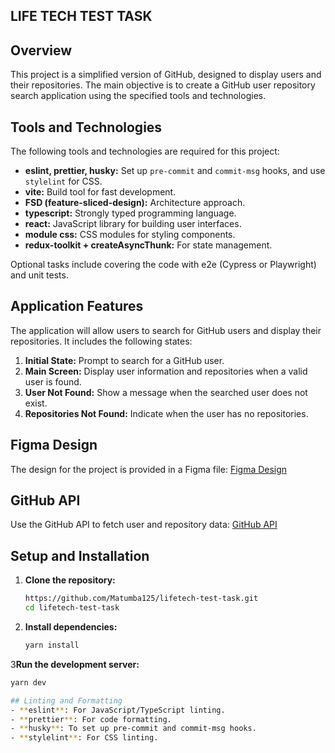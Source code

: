 ## LIFE TECH TEST TASK

## Overview

This project is a simplified version of GitHub, designed to display users and their repositories. The main objective is to create a GitHub user repository search application using the specified tools and technologies.

## Tools and Technologies

The following tools and technologies are required for this project:

- **eslint, prettier, husky:** Set up `pre-commit` and `commit-msg` hooks, and use `stylelint` for CSS.
- **vite:** Build tool for fast development.
- **FSD (feature-sliced-design):** Architecture approach.
- **typescript:** Strongly typed programming language.
- **react:** JavaScript library for building user interfaces.
- **module css:** CSS modules for styling components.
- **redux-toolkit + createAsyncThunk:** For state management.

Optional tasks include covering the code with e2e (Cypress or Playwright) and unit tests.

## Application Features

The application will allow users to search for GitHub users and display their repositories. It includes the following states:

1. **Initial State:** Prompt to search for a GitHub user.
2. **Main Screen:** Display user information and repositories when a valid user is found.
3. **User Not Found:** Show a message when the searched user does not exist.
4. **Repositories Not Found:** Indicate when the user has no repositories.

## Figma Design

The design for the project is provided in a Figma file:
[Figma Design](https://www.figma.com/design/lh6aJed0jGaqvmYLjlNC1S/Test-task-for-FE?node-id=0-1)

## GitHub API

Use the GitHub API to fetch user and repository data:
[GitHub API](https://api.github.com/)

## Setup and Installation

1. **Clone the repository:**
   ```bash
   https://github.com/Matumba125/lifetech-test-task.git
   cd lifetech-test-task


2. **Install dependencies:**
   ```bash
   yarn install

3**Run the development server:**
   ```bash
   yarn dev

## Linting and Formatting
- **eslint**: For JavaScript/TypeScript linting.
- **prettier**: For code formatting.
- **husky**: To set up pre-commit and commit-msg hooks.
- **stylelint**: For CSS linting.